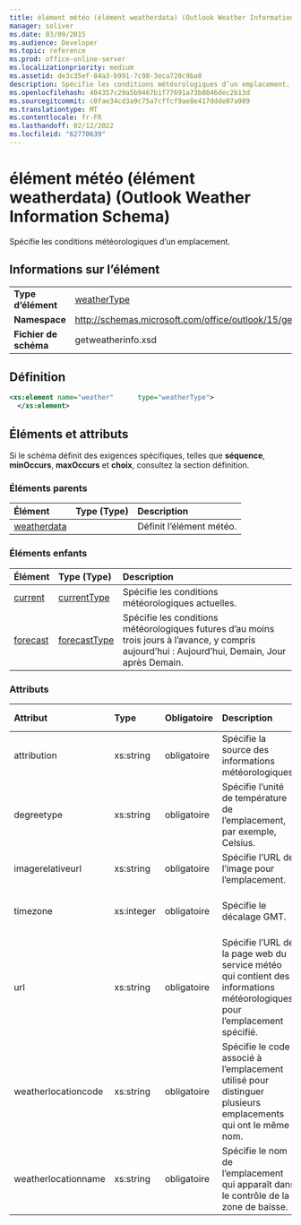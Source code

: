 ```yaml
---
title: élément météo (élément weatherdata) (Outlook Weather Information Schema)
manager: soliver
ms.date: 03/09/2015
ms.audience: Developer
ms.topic: reference
ms.prod: office-online-server
ms.localizationpriority: medium
ms.assetid: de3c35ef-84a3-b991-7c98-3eca720c9ba0
description: Spécifie les conditions météorologiques d’un emplacement.
ms.openlocfilehash: 404357c29a5b9467b1f77691a73b0846dec2b13d
ms.sourcegitcommit: c0fae34cd3a9c75a7cffcf9ae8e417ddde07a989
ms.translationtype: MT
ms.contentlocale: fr-FR
ms.lasthandoff: 02/12/2022
ms.locfileid: "62770639"
---
```

# <a name="weather-element-weatherdata-element-outlook-weather-information-schema"></a>élément météo (élément weatherdata) (Outlook Weather Information Schema)

Spécifie les conditions météorologiques d’un emplacement.
  
## <a name="element-information"></a>Informations sur l’élément

|||
|:-----|:-----|
|**Type d’élément** <br/> |[weatherType](weathertype-complextype-outlook-weather-information-schema.md) <br/> |
|**Namespace** <br/> |http://schemas.microsoft.com/office/outlook/15/getweatherinfo.xsd  <br/> |
|**Fichier de schéma** <br/> |getweatherinfo.xsd  <br/> |
   
## <a name="definition"></a>Définition

```XML
<xs:element name="weather"      type="weatherType">
  </xs:element>  

```

## <a name="elements-and-attributes"></a>Éléments et attributs

Si le schéma définit des exigences spécifiques, telles que **séquence**, **minOccurs**, **maxOccurs** et **choix**, consultez la section définition. 
  
### <a name="parent-elements"></a>Éléments parents

|**Élément**|**Type (Type)**|**Description**|
|:-----|:-----|:-----|
|[weatherdata](weatherdata-element-outlook-weather-information-schema.md) <br/> ||Définit l’élément météo. |
   
### <a name="child-elements"></a>Éléments enfants

|**Élément**|**Type (Type)**|**Description**|
|:-----|:-----|:-----|
|[current](current-element-weathertype-complextypeoutlook-weather-information-schema.md) <br/> |[currentType](currenttype-complextype-outlook-weather-information-schema.md) <br/> |Spécifie les conditions météorologiques actuelles. |
|[forecast](forecast-element-weathertype-complextypeoutlook-weather-information-schema.md) <br/> |[forecastType](forecasttype-complextype-outlook-weather-information-schema.md) <br/> |Spécifie les conditions météorologiques futures d’au moins trois jours à l’avance, y compris aujourd’hui : Aujourd’hui, Demain, Jour après Demain. |
   
### <a name="attributes"></a>Attributs

|**Attribut**|**Type**|**Obligatoire**|**Description**|**Valeurs possibles**|
|:-----|:-----|:-----|:-----|:-----|
|attribution  <br/> |xs:string  <br/> |obligatoire  <br/> |Spécifie la source des informations météorologiques. |Valeur du type xs:string  <br/> |
|degreetype  <br/> |xs:string  <br/> |obligatoire  <br/> |Spécifie l’unité de température de l’emplacement, par exemple, Celsius. |C, F  <br/> |
|imagerelativeurl  <br/> |xs:string  <br/> |obligatoire  <br/> |Spécifie l’URL de l’image pour l’emplacement. |Valeur du type xs:string  <br/> |
|timezone  <br/> |xs:integer  <br/> |obligatoire  <br/> |Spécifie le décalage GMT. |Valeur entre -11 et 12 inclus  <br/> |
|url  <br/> |xs:string  <br/> |obligatoire  <br/> |Spécifie l’URL de la page web du service météo qui contient des informations météorologiques pour l’emplacement spécifié. |Valeur du type xs:string  <br/> |
|weatherlocationcode  <br/> |xs:string  <br/> |obligatoire  <br/> |Spécifie le code associé à l’emplacement utilisé pour distinguer plusieurs emplacements qui ont le même nom. |Valeur du type xs:string  <br/> |
|weatherlocationname  <br/> |xs:string  <br/> |obligatoire  <br/> |Spécifie le nom de l’emplacement qui apparaît dans le contrôle de la zone de baisse. |Valeur du type xs:string  <br/> |
   

